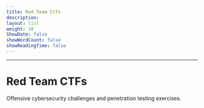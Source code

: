 ```yaml
---
title: Red Team Ctfs
description: 
layout: list
weight: 10
ShowDate: false
showWordCount: false
showReadingTime: false
---
```


---

# Red Team CTFs


Offensive cybersecurity challenges and penetration testing exercises.


